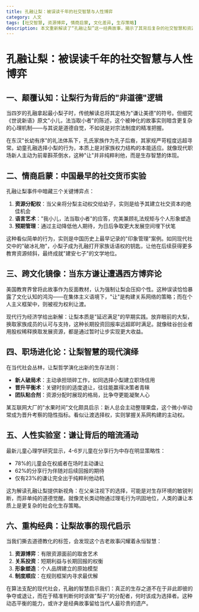 ```yaml
---
title: 孔融让梨：被误读千年的社交智慧与人性博弈
category: 人文
tags: [社交智慧, 资源博弈, 情商启蒙, 文化差异, 生存策略]
description: 本文重新解读了“孔融让梨”这一经典故事，揭示了其背后复杂的社交智慧和资源博弈策略。孔融选择小梨并非单纯出于谦让美德，而是对家族权力结构的适应及早期情商的展现。文章分析了让梨行为在资源分配、语言艺术和预期管理方面的微妙作用，并对比了东西方文化差异下的不同理解。现代职场中的应用进一步展示了通过适度退让建立信用、赢得支持的重要性。心理学研究指出儿童谦让行为中存在策略性，强调了谦让作为社会化生存策略的本质。最终，文章提出真正的生存之道在于掌握何时该分配资源、何时该争取利益的动态平衡能力。
---
```

# 孔融让梨：被误读千年的社交智慧与人性博弈  

## 一、颠覆认知：让梨行为背后的"非道德"逻辑  
当四岁的孔融拿起最小梨子时，传统解读总将其定格为"谦让美德"的符号。但细究《世说新语》原文"小儿，法当取小者"的陈述，这个被神化的故事实则暗含更复杂的心理机制——与其说是道德自觉，不如说是对宗法制度的精准把握。  

在东汉"长幼有序"的礼法体系下，孔氏家族作为孔子后裔，其家规严苛程度远超寻常。幼童孔融选择小梨的行为，本质上是对家族权力结构的本能适应。就像现代职场新人主动为前辈斟茶倒水，这种"让"并非纯粹利他，而是生存智慧的体现。  

## 二、情商启蒙：中国最早的社交货币实验  
孔融让梨事件中暗藏三个关键博弈点：  
1. **资源分配权**：当父亲将分梨主动权交给幼子，实则是给予其建立社交资本的绝佳机会  
2. **语言艺术**："我小儿，法当取小者"的应答，完美兼顾礼法规矩与个人形象塑造  
3. **预期管理**：通过主动降低他人期待，为日后争取更大发展空间埋下伏笔  

这种看似简单的行为，实则是中国历史上最早记录的"印象管理"案例。如同现代社交中的"破冰礼物"，小梨子成为孔融打开家族话语权的钥匙，让他在后续获得更多教育资源倾斜，最终成就"建安七子"的文学地位。  

## 三、跨文化镜像：当东方谦让遭遇西方博弈论  
美国教育界曾将此故事作为反面教材，认为强制让梨会压抑个性。这种误读恰恰暴露了文化认知的鸿沟——在集体主义语境下，"让"是构建关系网络的策略；而在个人主义框架中，则被视为权利让渡。  

现代行为经济学给出新解：让梨本质是"延迟满足"的早期实践。放弃眼前的大梨，换取家族成员的认可与支持，这种长期投资回报率远超即时满足。就像硅谷创业者用股权稀释换取发展资源，都是通过暂时让步实现更大收益。  

## 四、职场进化论：让梨智慧的现代演绎  
在当代社会丛林，让梨哲学演化出新的生存法则：  
- **新人破局术**：主动承担琐碎工作，如同选择小梨建立职场信用  
- **晋升平衡术**：关键时刻的适度退让，往往能赢得决策者青睐  
- **团队粘合剂**：资源分配时展现的格局，比争夺更能凝聚人心  

某互联网大厂的"水果时间"文化颇具启示：新人总会主动整理果盘，这个微小举动常成为晋升考察的隐性指标。看似让渡选择权，实则掌握关系网构建的主动权。  

## 五、人性实验室：谦让背后的暗流涌动  
最新儿童心理学研究显示，4-6岁儿童在分享行为中存在明显策略性：  
- 78%的儿童会在权威者在场时主动谦让  
- 62%的分享行为伴随对后续回报的期待  
- 仅有23%的谦让完全出于纯粹利他动机  

这为解读孔融让梨提供新视角：在父亲注视下的选择，可能是对生存环境的敏锐判断，而非单纯的道德觉醒。就像灵长类动物通过理毛行为巩固地位，人类的谦让本质上是更复杂的社会化生存策略。  

## 六、重构经典：让梨故事的现代启示  
当我们撕去道德教化的标签，会发现这个古老故事闪耀着永恒智慧：  
1. **资源博弈**：有限资源面前的取舍艺术  
2. **关系投资**：短期利益与长期回报的权衡  
3. **形象塑造**：个人品牌建立的原始模型  
4. **制度顺应**：在规则框架内寻求最优解  

在算法支配的现代社会，孔融的智慧启示我们：真正的生存之道不在于非此即彼的争夺或退让，而在于精准判断何时该做"梨子"的分配者，何时该成为选择者。这种动态平衡的能力，或许才是经典故事留给当代人最珍贵的遗产。